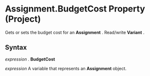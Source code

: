 
# Assignment.BudgetCost Property (Project)

Gets or sets the budget cost for an  **Assignment** . Read/write **Variant** .


## Syntax

 _expression_ . **BudgetCost**

 _expression_ A variable that represents an **Assignment** object.

